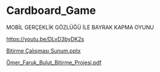 # Cardboard_Game
MOBİL GERÇEKLİK GÖZLÜĞÜ İLE BAYRAK KAPMA OYUNU

https://youtu.be/DLvD3byDK2s

[Bitirme Çalışması Sunum.pptx](https://github.com/user-attachments/files/21317799/Bitirme.Calismasi.Sunum.pptx)

[Ömer_Faruk_Bulut_Bitirme_Projesi.pdf](https://github.com/user-attachments/files/21317834/Omer_Faruk_Bulut_Bitirme_Projesi.pdf)
